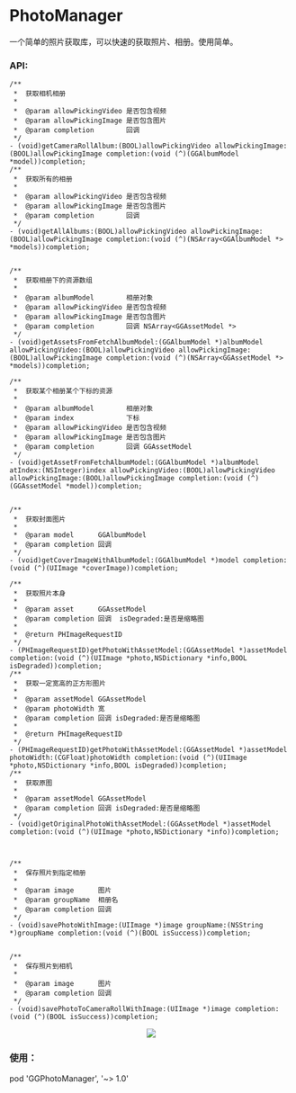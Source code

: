 # PhotoManager
一个简单的照片获取库，可以快速的获取照片、相册。使用简单。

### API:

	/**
	 *  获取相机相册
	 *
	 *  @param allowPickingVideo 是否包含视频
	 *  @param allowPickingImage 是否包含图片
	 *  @param completion        回调
	 */
	- (void)getCameraRollAlbum:(BOOL)allowPickingVideo allowPickingImage:(BOOL)allowPickingImage completion:(void (^)(GGAlbumModel *model))completion;
	/**
	 *  获取所有的相册
	 *
	 *  @param allowPickingVideo 是否包含视频
	 *  @param allowPickingImage 是否包含图片
	 *  @param completion        回调
	 */
	- (void)getAllAlbums:(BOOL)allowPickingVideo allowPickingImage:(BOOL)allowPickingImage completion:(void (^)(NSArray<GGAlbumModel *> *models))completion;
	
	
	/**
	 *  获取相册下的资源数组
	 *
	 *  @param albumModel        相册对象
	 *  @param allowPickingVideo 是否包含视频
	 *  @param allowPickingImage 是否包含图片
	 *  @param completion        回调 NSArray<GGAssetModel *>
	 */
	- (void)getAssetsFromFetchAlbumModel:(GGAlbumModel *)albumModel allowPickingVideo:(BOOL)allowPickingVideo allowPickingImage:(BOOL)allowPickingImage completion:(void (^)(NSArray<GGAssetModel *> *models))completion;
	
	/**
	 *  获取某个相册某个下标的资源
	 *
	 *  @param albumModel        相册对象
	 *  @param index             下标
	 *  @param allowPickingVideo 是否包含视频
	 *  @param allowPickingImage 是否包含图片
	 *  @param completion        回调 GGAssetModel
	 */
	- (void)getAssetFromFetchAlbumModel:(GGAlbumModel *)albumModel atIndex:(NSInteger)index allowPickingVideo:(BOOL)allowPickingVideo allowPickingImage:(BOOL)allowPickingImage completion:(void (^)(GGAssetModel *model))completion;
	
	
	/**
	 *  获取封面图片
	 *
	 *  @param model      GGAlbumModel
	 *  @param completion 回调
	 */
	- (void)getCoverImageWithAlbumModel:(GGAlbumModel *)model completion:(void (^)(UIImage *coverImage))completion;
	
	/**
	 *  获取照片本身
	 *
	 *  @param asset      GGAssetModel
	 *  @param completion 回调  isDegraded:是否是缩略图
	 *
	 *  @return PHImageRequestID
	 */
	- (PHImageRequestID)getPhotoWithAssetModel:(GGAssetModel *)assetModel completion:(void (^)(UIImage *photo,NSDictionary *info,BOOL isDegraded))completion;
	/**
	 *  获取一定宽高的正方形图片
	 *
	 *  @param assetModel GGAssetModel
	 *  @param photoWidth 宽
	 *  @param completion 回调 isDegraded:是否是缩略图
	 *
	 *  @return PHImageRequestID
	 */
	- (PHImageRequestID)getPhotoWithAssetModel:(GGAssetModel *)assetModel photoWidth:(CGFloat)photoWidth completion:(void (^)(UIImage *photo,NSDictionary *info,BOOL isDegraded))completion;
	/**
	 *  获取原图
	 *
	 *  @param assetModel GGAssetModel
	 *  @param completion 回调 isDegraded:是否是缩略图
	 */
	- (void)getOriginalPhotoWithAssetModel:(GGAssetModel *)assetModel completion:(void (^)(UIImage *photo,NSDictionary *info))completion;
	
	
	
	/**
	 *  保存照片到指定相册
	 *
	 *  @param image      图片
	 *  @param groupName  相册名
	 *  @param completion 回调
	 */
	- (void)savePhotoWithImage:(UIImage *)image groupName:(NSString *)groupName completion:(void (^)(BOOL isSuccess))completion;
	
	
	/**
	 *  保存照片到相机
	 *
	 *  @param image      图片
	 *  @param completion 回调
	 */
	- (void)savePhotoToCameraRollWithImage:(UIImage *)image completion:(void (^)(BOOL isSuccess))completion;
	





<div align=center>
<img src="https://github.com/guiyongdong/Resource/blob/master/hexoImage/PhotoManager.gif?raw=true"/>
</div>


### 使用：

pod 'GGPhotoManager', '~> 1.0'


